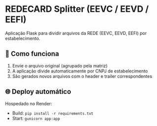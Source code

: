# REDECARD Splitter (EEVC / EEVD / EEFI)

Aplicação Flask para dividir arquivos da REDE (EEVC, EEVD, EEFI) por estabelecimento.

## 🚀 Como funciona

1. Envie o arquivo original (agrupado pela matriz)
2. A aplicação divide automaticamente por CNPJ de estabelecimento
3. São gerados novos arquivos com o header e trailer correspondentes

## 🌐 Deploy automático

Hospedado no Render:  
- Build: `pip install -r requirements.txt`
- Start: `gunicorn app:app`

